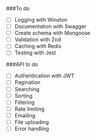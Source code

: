 ###To do
- [ ] Logging with Winston
- [ ] Documentation with Swagger
- [ ] Create schema with Mongoose
- [ ] Validation with Zod 
- [ ] Caching with Redis
- [ ] Testing with Jest

###API to do
- [ ] Authentication with JWT
- [ ] Pagination
- [ ] Searching
- [ ] Sorting
- [ ] Filtering
- [ ] Rate limiting
- [ ] Emailing
- [ ] File uploading
- [ ] Error handling
